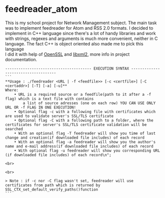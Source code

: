 # feedreader_atom

This is my school project for Network Management subject.
The main task was to implement feedreader for Atom and RSS 2.0 formats.
I decided to implement in C++ language since there's a lot of handy libraries and work with strings, regexes and arguments is much more convenient, neither in C language. The fact C++ is object oriented also made me to pick this language
<br>
I did it with help of [OpenSSL](https://www.openssl.org/) and [libxml2](http://xmlsoft.org/html/book1.html), more info in project documentation.

    --------------------------------------- EXECUTION SYNTAX ------------------------------------
    ```
    **Usage : ./feedreader <URL | -f <feedfile>> [-c <certfile>] [-C <certaddr>] [-T] [-a] [-u]**
    Where:
        • URL is a required source or a feedfile(path to it after a -f flag) which is a text file with contains
            a list of source adresses (one on each row) YOU CAN USE ONLY URL OR -f FLAG IN ONE EXECUTION!
        • Optional flag -c with a following file with certificates which are used to validate server's SSL/TLS certificate
        • Optional flag -C with a following path to a folder, where the certificates for server's SSL/TLS certificate validation will be searched
        • With an optional flag -T feedreader will show you time of last change and creation(if downloaded file includes) of each record
        • With an optional flag -a feedreader will show you the author's name and e-mail address(if downloaded file includes) of each record
        • With optional flag -u feedreader will show you corresponding URL (if downloaded file includes) of each record\n";

    <br>

    <br>
    
    > Note : if -c nor -C flag wasn't set, feedreader will use certificates from path which is returned by SSL_CTX_set_default_verify_paths()function
    ```